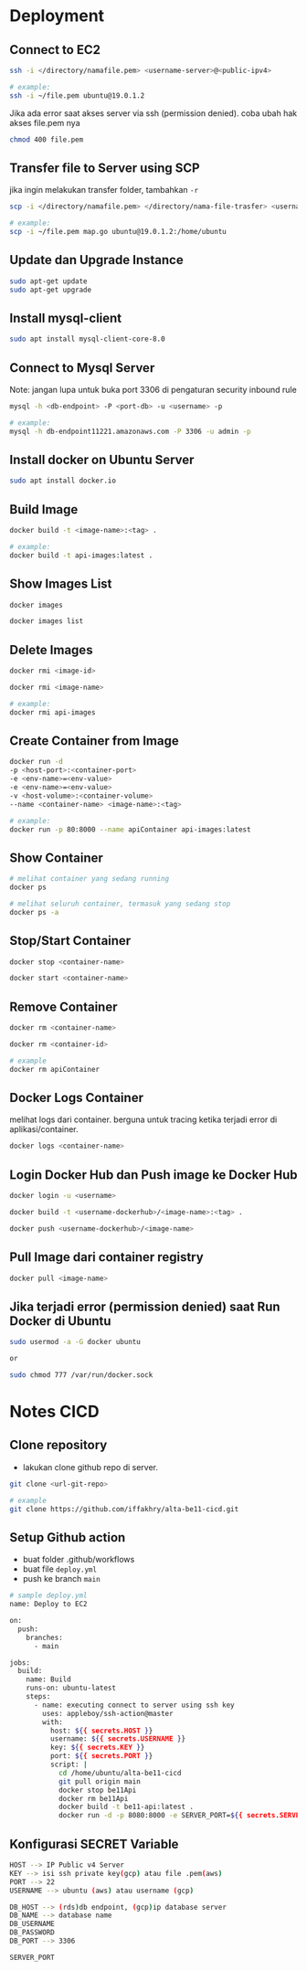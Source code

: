 # Deployment

## Connect to EC2
```bash
ssh -i </directory/namafile.pem> <username-server>@<public-ipv4>

# example:
ssh -i ~/file.pem ubuntu@19.0.1.2
```

Jika ada error saat akses server via ssh (permission denied). coba ubah hak akses file.pem nya
```bash
chmod 400 file.pem
```

## Transfer file to Server using SCP
jika ingin melakukan transfer folder, tambahkan `-r`
```bash
scp -i </directory/namafile.pem> </directory/nama-file-trasfer> <username-server>@<public-ipv4>:/home/ubuntu

# example:
scp -i ~/file.pem map.go ubuntu@19.0.1.2:/home/ubuntu
```

## Update dan Upgrade Instance
```bash
sudo apt-get update
sudo apt-get upgrade
```

## Install mysql-client
```bash
sudo apt install mysql-client-core-8.0
```

## Connect to Mysql Server
Note: jangan lupa untuk buka port 3306 di pengaturan security inbound rule
```bash
mysql -h <db-endpoint> -P <port-db> -u <username> -p

# example:
mysql -h db-endpoint11221.amazonaws.com -P 3306 -u admin -p 
```

## Install docker on Ubuntu Server
```bash
sudo apt install docker.io
```

## Build Image
```bash
docker build -t <image-name>:<tag> .

# example:
docker build -t api-images:latest .
```

## Show Images List
```bash
docker images

docker images list
```

## Delete Images
```bash
docker rmi <image-id>

docker rmi <image-name>

# example:
docker rmi api-images
```

## Create Container from Image
```bash
docker run -d
-p <host-port>:<container-port>
-e <env-name>=<env-value>
-e <env-name>=<env-value>
-v <host-volume>:<container-volume>
--name <container-name> <image-name>:<tag>

# example:
docker run -p 80:8000 --name apiContainer api-images:latest
```

## Show Container
```bash
# melihat container yang sedang running
docker ps

# melihat seluruh container, termasuk yang sedang stop
docker ps -a
```

## Stop/Start Container
```bash
docker stop <container-name>

docker start <container-name>
```

## Remove Container
```bash
docker rm <container-name>

docker rm <container-id>

# example
docker rm apiContainer
```

## Docker Logs Container
melihat logs dari container. berguna untuk tracing ketika terjadi error di aplikasi/container.
```bash
docker logs <container-name>
```

## Login Docker Hub dan Push image ke Docker Hub
```bash
docker login -u <username>

docker build -t <username-dockerhub>/<image-name>:<tag> .

docker push <username-dockerhub>/<image-name>
```

## Pull Image dari container registry
```bash
docker pull <image-name>
```

## Jika terjadi error (permission denied) saat Run Docker di Ubuntu
```bash
sudo usermod -a -G docker ubuntu

or

sudo chmod 777 /var/run/docker.sock
```

# Notes CICD

## Clone repository 
- lakukan clone github repo di server. 
```bash
git clone <url-git-repo>

# example
git clone https://github.com/iffakhry/alta-be11-cicd.git
```

## Setup Github action 
- buat folder .github/workflows
- buat file `deploy.yml`
- push ke branch `main`
```bash
# sample deploy.yml
name: Deploy to EC2

on:
  push:
    branches:
      - main

jobs:
  build:
    name: Build
    runs-on: ubuntu-latest
    steps:
      - name: executing connect to server using ssh key
        uses: appleboy/ssh-action@master
        with:
          host: ${{ secrets.HOST }}
          username: ${{ secrets.USERNAME }}
          key: ${{ secrets.KEY }}
          port: ${{ secrets.PORT }}
          script: |
            cd /home/ubuntu/alta-be11-cicd
            git pull origin main
            docker stop be11Api
            docker rm be11Api
            docker build -t be11-api:latest .
            docker run -d -p 8080:8000 -e SERVER_PORT=${{ secrets.SERVER_PORT }} -e DB_USERNAME=${{ secrets.DB_USERNAME }} -e DB_PASSWORD=${{ secrets.DB_PASSWORD }} -e DB_HOST=${{ secrets.DB_HOST }} -e DB_PORT=${{ secrets.DB_PORT }} -e DB_NAME=${{ secrets.DB_NAME }} --name be11Api be11-api:latest

```

## Konfigurasi SECRET Variable
```bash
HOST --> IP Public v4 Server
KEY --> isi ssh private key(gcp) atau file .pem(aws)
PORT --> 22
USERNAME --> ubuntu (aws) atau username (gcp)

DB_HOST --> (rds)db endpoint, (gcp)ip database server
DB_NAME --> database name
DB_USERNAME
DB_PASSWORD
DB_PORT --> 3306

SERVER_PORT 
```





